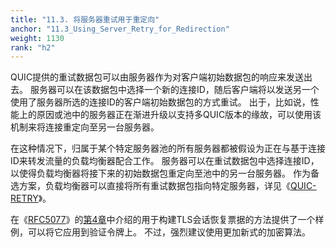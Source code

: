 ```yaml
---
title: "11.3. 将服务器重试用于重定向"
anchor: "11.3_Using_Server_Retry_for_Redirection"
weight: 1130
rank: "h2"
---
```


QUIC提供的重试数据包可以由服务器作为对客户端初始数据包的响应来发送出去。
服务器可以在该数据包中选择一个新的连接ID，随后客户端将以发送另一个使用了服务器所选的连接ID的客户端初始数据包的方式重试。
出于，比如说，性能上的原因或池中的服务器正在渐进升级以支持多QUIC版本的缘故，可以使用该机制来将连接重定向至另一台服务器。

在这种情况下，归属于某个特定服务器池的所有服务器都被假设为正在与基于连接ID来转发流量的负载均衡器配合工作。
服务器可以在重试数据包中选择连接ID，以使得负载均衡器将接下来的初始数据包重定向至池中的另一台服务器。
作为备选方案，负载均衡器可以直接将所有重试数据包指向特定服务器，详见《[QUIC-RETRY](https://datatracker.ietf.org/doc/html/draft-ietf-quic-retry-offload-00)》。

在《[RFC5077](https://www.rfc-editor.org/info/rfc5077)》的[第4章](https://www.rfc-editor.org/rfc/rfc5077#section-4)中介绍的用于构建TLS会话恢复票据的方法提供了一个样例，可以将它应用到验证令牌上。
不过，强烈建议使用更加新式的加密算法。
